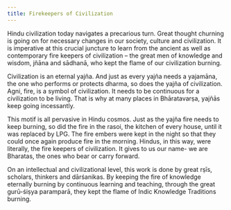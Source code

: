 ```yaml
---
title: Firekeepers of Civilization
---
```


Hindu civilization today navigates a precarious turn. Great thought churning is going on for necessary changes in our society, culture and civilization. It is imperative at this crucial juncture to learn from the ancient as well as contemporary fire keepers of civilization – the great men of knowledge and wisdom, jñāna and sādhanā, who kept the flame of our civilization burning.

Civilization is an eternal yajña. And just as every yajña needs a yajamāna, the one who performs or protects dharma, so does the yajña of civilization. Agni, fire, is a symbol of civilization. It needs to be continuous for a civilization to be living. That is why at many places in Bhāratavarṣa, yajñās keep going incessantly.

This motif is all pervasive in Hindu cosmos. Just as the yajña fire needs to keep burning, so did the fire in the rasoi, the kitchen of every house, until it was replaced by LPG. The fire embers were kept in the night so that they could once again produce fire in the morning. Hindus, in this way, were literally, the fire keepers of civilization. It gives to us our name- we are Bharatas, the ones who bear or carry forward.

On an intellectual and civilizational level, this work is done by great rṣīs, scholars, thinkers and dārśanikas. By keeping the fire of knowledge eternally burning by continuous learning and teaching, through the great gurū-śiṣya paramparā, they kept the flame of Indic Knowledge Traditions burning.
